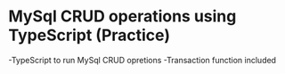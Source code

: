 # MySql CRUD operations using TypeScript (Practice)

-TypeScript to run MySql CRUD opretions
-Transaction function included
